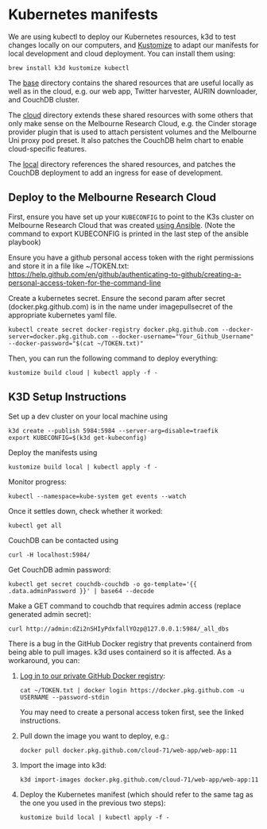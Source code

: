 # Kubernetes manifests

We are using kubectl to deploy our Kubernetes resources, k3d to test changes
locally on our computers, and [Kustomize][kustomize] to adapt our manifests for
local development and cloud deployment. You can install them using:

    brew install k3d kustomize kubectl

The [base](./base) directory contains the shared resources that are useful locally as well as in the cloud, e.g. our web app, Twitter harvester, AURIN downloader, and CouchDB cluster.

The [cloud](./cloud) directory extends these shared resources with some others that only make sense on the Melbourne Research Cloud, e.g. the Cinder storage provider plugin that is used to attach persistent volumes and the Melbourne Uni proxy pod preset. It also patches the CouchDB helm chart to enable cloud-specific features.

The [local](./local) directory references the shared resources, and patches the CouchDB deployment to add an ingress for ease of development.

## Deploy to the Melbourne Research Cloud

First, ensure you have set up your `KUBECONFIG` to point to the K3s cluster on
Melbourne Research Cloud that was created [using Ansible](../ansible).
(Note the command to export KUBECONFIG is printed in the last step of the ansible playbook) 

Ensure you have a github personal access token with the right permissions and store it in a file like ~/TOKEN.txt:
https://help.github.com/en/github/authenticating-to-github/creating-a-personal-access-token-for-the-command-line

Create a kubernetes secret. Ensure the second param after secret (docker.pkg.github.com) is in the name under imagepullsecret of the appropriate kubernetes yaml file.

    kubectl create secret docker-registry docker.pkg.github.com --docker-server=docker.pkg.github.com --docker-username="Your_Github_Username" --docker-password="$(cat ~/TOKEN.txt)"
    
Then, you can run the following command to deploy everything:

    kustomize build cloud | kubectl apply -f -

## K3D Setup Instructions

Set up a dev cluster on your local machine using

    k3d create --publish 5984:5984 --server-arg=disable=traefik
    export KUBECONFIG=$(k3d get-kubeconfig)

Deploy the manifests using

    kustomize build local | kubectl apply -f -

Monitor progress:

    kubectl --namespace=kube-system get events --watch

Once it settles down, check whether it worked:

    kubectl get all

CouchDB can be contacted using

    curl -H localhost:5984/


Get CouchDB admin password:

    kubectl get secret couchdb-couchdb -o go-template='{{ .data.adminPassword }}' | base64 --decode


Make a GET command to couchdb that requires admin access (replace generated admin secret):

    curl http://admin:dZi2nSHIyPdxfallYOzp@127.0.0.1:5984/_all_dbs

There is a bug in the GitHub Docker registry that prevents containerd from
being able to pull images. k3d uses containerd so it is affected. As a workaround, you can:

1. [Log in to our private GitHub Docker registry](docker-login):

       cat ~/TOKEN.txt | docker login https://docker.pkg.github.com -u USERNAME --password-stdin

   You may need to create a personal access token first, see the linked
   instructions.

2. Pull down the image you want to deploy, e.g.:

       docker pull docker.pkg.github.com/cloud-71/web-app/web-app:11

3. Import the image into k3d:

       k3d import-images docker.pkg.github.com/cloud-71/web-app/web-app:11

4. Deploy the Kubernetes manifest (which should refer to the same tag as the
   one you used in the previous two steps):

       kustomize build local | kubectl apply -f -
        
[docker-login]: https://help.github.com/en/packages/using-github-packages-with-your-projects-ecosystem/configuring-docker-for-use-with-github-packages#authenticating-to-github-packages
[kustomize]: https://kustomize.io

